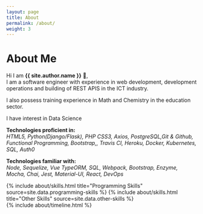 ```yaml
---
layout: page
title: About
permalink: /about/
weight: 3
---
```


# **About Me**

Hi I am **{{ site.author.name }}** :wave:,<br>
I am a software engineer with experience in web development, development operations and building of REST APIS in the ICT industry.

I also possess training experience in Math and Chemistry in the education sector.

I have interest in Data Science

<b>Technologies proficient in:</b><br>
<i>
    HTML5, Python(Django/Flask), PHP
    CSS3, Axios, PostgreSQL,Git & Github, Functional Programming, Bootstrap,, Travis CI,
    Heroku, Docker, Kubernetes, SQL, Auth0
</i>

<b>Technologies familiar with:</b><br>
<i>
    Node, Sequelize, Vue TypeORM, SQL, Webpack, Bootstrap, Enzyme, Mocha, Chai, Jest, Material-UI, React, DevOps
</i>

<div class="row">
{% include about/skills.html title="Programming Skills" source=site.data.programming-skills %}
{% include about/skills.html title="Other Skills" source=site.data.other-skills %}
</div>

<div class="row">
{% include about/timeline.html %}
</div>